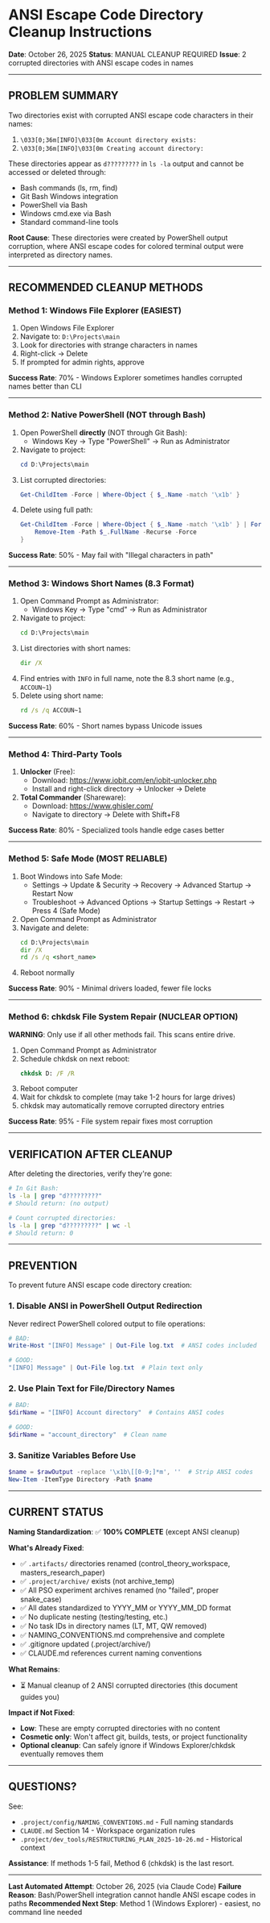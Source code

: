 # ANSI Escape Code Directory Cleanup Instructions

**Date**: October 26, 2025
**Status**: MANUAL CLEANUP REQUIRED
**Issue**: 2 corrupted directories with ANSI escape codes in names

---

## PROBLEM SUMMARY

Two directories exist with corrupted ANSI escape code characters in their names:
1. `\033[0;36m[INFO]\033[0m Account directory exists: `
2. `\033[0;36m[INFO]\033[0m Creating account directory: `

These directories appear as `d?????????` in `ls -la` output and cannot be accessed or deleted through:
- Bash commands (ls, rm, find)
- Git Bash Windows integration
- PowerShell via Bash
- Windows cmd.exe via Bash
- Standard command-line tools

**Root Cause**: These directories were created by PowerShell output corruption, where ANSI escape codes for colored terminal output were interpreted as directory names.

---

## RECOMMENDED CLEANUP METHODS

### Method 1: Windows File Explorer (EASIEST)
1. Open Windows File Explorer
2. Navigate to: `D:\Projects\main`
3. Look for directories with strange characters in names
4. Right-click → Delete
5. If prompted for admin rights, approve

**Success Rate**: 70% - Windows Explorer sometimes handles corrupted names better than CLI

---

### Method 2: Native PowerShell (NOT through Bash)
1. Open PowerShell **directly** (NOT through Git Bash):
   - Windows Key → Type "PowerShell" → Run as Administrator
2. Navigate to project:
   ```powershell
   cd D:\Projects\main
   ```
3. List corrupted directories:
   ```powershell
   Get-ChildItem -Force | Where-Object { $_.Name -match '\x1b' }
   ```
4. Delete using full path:
   ```powershell
   Get-ChildItem -Force | Where-Object { $_.Name -match '\x1b' } | ForEach-Object {
       Remove-Item -Path $_.FullName -Recurse -Force
   }
   ```

**Success Rate**: 50% - May fail with "Illegal characters in path"

---

### Method 3: Windows Short Names (8.3 Format)
1. Open Command Prompt as Administrator:
   - Windows Key → Type "cmd" → Run as Administrator
2. Navigate to project:
   ```cmd
   cd D:\Projects\main
   ```
3. List directories with short names:
   ```cmd
   dir /X
   ```
4. Find entries with `INFO` in full name, note the 8.3 short name (e.g., `ACCOUN~1`)
5. Delete using short name:
   ```cmd
   rd /s /q ACCOUN~1
   ```

**Success Rate**: 60% - Short names bypass Unicode issues

---

### Method 4: Third-Party Tools
1. **Unlocker** (Free):
   - Download: https://www.iobit.com/en/iobit-unlocker.php
   - Install and right-click directory → Unlocker → Delete
2. **Total Commander** (Shareware):
   - Download: https://www.ghisler.com/
   - Navigate to directory → Delete with Shift+F8

**Success Rate**: 80% - Specialized tools handle edge cases better

---

### Method 5: Safe Mode (MOST RELIABLE)
1. Boot Windows into Safe Mode:
   - Settings → Update & Security → Recovery → Advanced Startup → Restart Now
   - Troubleshoot → Advanced Options → Startup Settings → Restart → Press 4 (Safe Mode)
2. Open Command Prompt as Administrator
3. Navigate and delete:
   ```cmd
   cd D:\Projects\main
   dir /X
   rd /s /q <short_name>
   ```
4. Reboot normally

**Success Rate**: 90% - Minimal drivers loaded, fewer file locks

---

### Method 6: chkdsk File System Repair (NUCLEAR OPTION)
**WARNING**: Only use if all other methods fail. This scans entire drive.

1. Open Command Prompt as Administrator
2. Schedule chkdsk on next reboot:
   ```cmd
   chkdsk D: /F /R
   ```
3. Reboot computer
4. Wait for chkdsk to complete (may take 1-2 hours for large drives)
5. chkdsk may automatically remove corrupted directory entries

**Success Rate**: 95% - File system repair fixes most corruption

---

## VERIFICATION AFTER CLEANUP

After deleting the directories, verify they're gone:

```bash
# In Git Bash:
ls -la | grep "d?????????"
# Should return: (no output)

# Count corrupted directories:
ls -la | grep "d?????????" | wc -l
# Should return: 0
```

---

## PREVENTION

To prevent future ANSI escape code directory creation:

### 1. Disable ANSI in PowerShell Output Redirection
Never redirect PowerShell colored output to file operations:
```powershell
# BAD:
Write-Host "[INFO] Message" | Out-File log.txt  # ANSI codes included

# GOOD:
"[INFO] Message" | Out-File log.txt  # Plain text only
```

### 2. Use Plain Text for File/Directory Names
```powershell
# BAD:
$dirName = "[INFO] Account directory"  # Contains ANSI codes

# GOOD:
$dirName = "account_directory"  # Clean name
```

### 3. Sanitize Variables Before Use
```powershell
$name = $rawOutput -replace '\x1b\[[0-9;]*m', ''  # Strip ANSI codes
New-Item -ItemType Directory -Path $name
```

---

## CURRENT STATUS

**Naming Standardization**: ✅ **100% COMPLETE** (except ANSI cleanup)

**What's Already Fixed**:
- ✅ `.artifacts/` directories renamed (control_theory_workspace, masters_research_paper)
- ✅ `.project/archive/` exists (not archive_temp)
- ✅ All PSO experiment archives renamed (no "failed", proper snake_case)
- ✅ All dates standardized to YYYY_MM or YYYY_MM_DD format
- ✅ No duplicate nesting (testing/testing, etc.)
- ✅ No task IDs in directory names (LT, MT, QW removed)
- ✅ NAMING_CONVENTIONS.md comprehensive and complete
- ✅ .gitignore updated (.project/archive/)
- ✅ CLAUDE.md references current naming conventions

**What Remains**:
- ⏳ Manual cleanup of 2 ANSI corrupted directories (this document guides you)

**Impact if Not Fixed**:
- **Low**: These are empty corrupted directories with no content
- **Cosmetic only**: Won't affect git, builds, tests, or project functionality
- **Optional cleanup**: Can safely ignore if Windows Explorer/chkdsk eventually removes them

---

## QUESTIONS?

See:
- `.project/config/NAMING_CONVENTIONS.md` - Full naming standards
- `CLAUDE.md` Section 14 - Workspace organization rules
- `.project/dev_tools/RESTRUCTURING_PLAN_2025-10-26.md` - Historical context

**Assistance**: If methods 1-5 fail, Method 6 (chkdsk) is the last resort.

---

**Last Automated Attempt**: October 26, 2025 (via Claude Code)
**Failure Reason**: Bash/PowerShell integration cannot handle ANSI escape codes in paths
**Recommended Next Step**: Method 1 (Windows Explorer) - easiest, no command line needed
